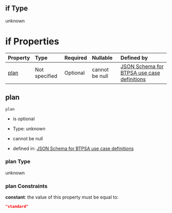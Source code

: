 ## if Type

unknown

# if Properties

| Property      | Type          | Required | Nullable       | Defined by                                                                                                                                                                                                                                  |
| :------------ | :------------ | :------- | :------------- | :------------------------------------------------------------------------------------------------------------------------------------------------------------------------------------------------------------------------------------------ |
| [plan](#plan) | Not specified | Optional | cannot be null | [JSON Schema for BTPSA use case definitions](btpsa-usecase-properties-services-items-allof-2-then-allof-26-then-allof-1-if-properties-plan.md "undefined#/properties/services/items/allOf/2/then/allOf/26/then/allOf/1/if/properties/plan") |

## plan



`plan`

*   is optional

*   Type: unknown

*   cannot be null

*   defined in: [JSON Schema for BTPSA use case definitions](btpsa-usecase-properties-services-items-allof-2-then-allof-26-then-allof-1-if-properties-plan.md "undefined#/properties/services/items/allOf/2/then/allOf/26/then/allOf/1/if/properties/plan")

### plan Type

unknown

### plan Constraints

**constant**: the value of this property must be equal to:

```json
"standard"
```
